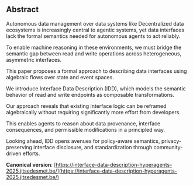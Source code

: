 ## Abstract

<!-- https://www.principiae.be/pdfs/TM&Th-2.0-summary.pdf -->
<!-- Context: Why the need is so pressing or important -->
<!-- Need: Why something needed to be done at all -->
<!-- Task: What was undertaken to address the need -->
<!-- Object: What the present document does or covers -->
<!-- Findings: What the work done yielded or revealed -->
<!-- Conclusion: What the findings mean for the audience -->
<!-- Perspectives: What the future holds, beyond this work -->


<!-- Context: Why the need is so pressing or important -->
Autonomous data management over data systems like Decentralized data ecosystems is increasingly central to agentic systems,
yet data interfaces lack the formal semantics needed for autonomous agents to act reliably.
<!-- Need: Why something needed to be done at all -->
To enable machine reasoning in these environments,
we must bridge the semantic gap between read and write operations across heterogeneous, asymmetric interfaces.
<!-- Task: What was undertaken to address the need -->
This paper proposes a formal approach to describing data interfaces using algebraic flows over state and event spaces.
<!-- Object: What the present document does or covers -->
We introduce Interface Data Description (IDD), which models the semantic behavior of read and write endpoints as composable transformations.
<!-- Findings: What the work done yielded or revealed -->
Our approach reveals that existing interface logic can be reframed algebraically without requiring significantly more effort from developers.
<!-- Conclusion: What the findings mean for the audience -->
This enables agents to reason about data provenance, interface consequences, and permissible modifications in a principled way.
<!-- Perspectives: What the future holds, beyond this work -->
Looking ahead, IDD opens avenues for policy-aware semantics,
privacy-preserving interface disclosure, and standardization through community-driven efforts.

<!--
<br>
<span id="keywords"><span class="title">Keywords: SPARQL, SPARQL tooling, modular parser</span> </span>
<br>
-->

**Canonical version**: [https://interface-data-description-hyperagents-2025.jitsedesmet.be/](https://interface-data-description-hyperagents-2025.jitsedesmet.be/)
